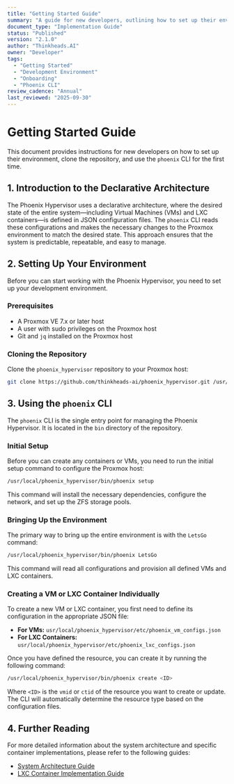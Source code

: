 ```yaml
---
title: "Getting Started Guide"
summary: "A guide for new developers, outlining how to set up their environment, clone the repository, and use the phoenix CLI for the first time."
document_type: "Implementation Guide"
status: "Published"
version: "2.1.0"
author: "Thinkheads.AI"
owner: "Developer"
tags:
  - "Getting Started"
  - "Development Environment"
  - "Onboarding"
  - "Phoenix CLI"
review_cadence: "Annual"
last_reviewed: "2025-09-30"
---
```


# Getting Started Guide

This document provides instructions for new developers on how to set up their environment, clone the repository, and use the `phoenix` CLI for the first time.

## 1. Introduction to the Declarative Architecture

The Phoenix Hypervisor uses a declarative architecture, where the desired state of the entire system—including Virtual Machines (VMs) and LXC containers—is defined in JSON configuration files. The `phoenix` CLI reads these configurations and makes the necessary changes to the Proxmox environment to match the desired state. This approach ensures that the system is predictable, repeatable, and easy to manage.

## 2. Setting Up Your Environment

Before you can start working with the Phoenix Hypervisor, you need to set up your development environment.

### Prerequisites

*   A Proxmox VE 7.x or later host
*   A user with sudo privileges on the Proxmox host
*   Git and `jq` installed on the Proxmox host

### Cloning the Repository

Clone the `phoenix_hypervisor` repository to your Proxmox host:

```bash
git clone https://github.com/thinkheads-ai/phoenix_hypervisor.git /usr/local/phoenix_hypervisor
```

## 3. Using the `phoenix` CLI

The `phoenix` CLI is the single entry point for managing the Phoenix Hypervisor. It is located in the `bin` directory of the repository.

### Initial Setup

Before you can create any containers or VMs, you need to run the initial setup command to configure the Proxmox host:

```bash
/usr/local/phoenix_hypervisor/bin/phoenix setup
```

This command will install the necessary dependencies, configure the network, and set up the ZFS storage pools.

### Bringing Up the Environment

The primary way to bring up the entire environment is with the `LetsGo` command:

```bash
/usr/local/phoenix_hypervisor/bin/phoenix LetsGo
```
This command will read all configurations and provision all defined VMs and LXC containers.

### Creating a VM or LXC Container Individually

To create a new VM or LXC container, you first need to define its configuration in the appropriate JSON file:
*   **For VMs:** `usr/local/phoenix_hypervisor/etc/phoenix_vm_configs.json`
*   **For LXC Containers:** `usr/local/phoenix_hypervisor/etc/phoenix_lxc_configs.json`

Once you have defined the resource, you can create it by running the following command:

```bash
/usr/local/phoenix_hypervisor/bin/phoenix create <ID>
```

Where `<ID>` is the `vmid` or `ctid` of the resource you want to create or update. The CLI will automatically determine the resource type based on the configuration files.

## 4. Further Reading

For more detailed information about the system architecture and specific container implementations, please refer to the following guides:
*   [System Architecture Guide](00_system_architecture_guide.md)
*   [LXC Container Implementation Guide](02_lxc_container_implementation_guide.md)